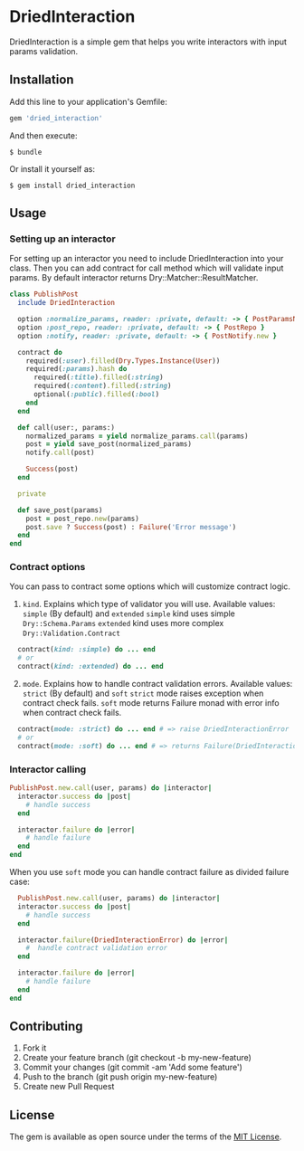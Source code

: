 # DriedInteraction

DriedInteraction is a simple gem that helps you write interactors with input params validation.

## Installation

Add this line to your application's Gemfile:

```ruby
gem 'dried_interaction'
```

And then execute:

    $ bundle

Or install it yourself as:

    $ gem install dried_interaction

## Usage
### Setting up an interactor
For setting up an interactor you need to include DriedInteraction into your class.
Then you can add contract for call method which will validate input params.
By default interactor returns Dry::Matcher::ResultMatcher.

```rb
class PublishPost
  include DriedInteraction

  option :normalize_params, reader: :private, default: -> { PostParamsNormalize.new }
  option :post_repo, reader: :private, default: -> { PostRepo }
  option :notify, reader: :private, default: -> { PostNotify.new }

  contract do
    required(:user).filled(Dry.Types.Instance(User))
    required(:params).hash do
      required(:title).filled(:string)
      required(:content).filled(:string)
      optional(:public).filled(:bool)
    end
  end

  def call(user:, params:)
    normalized_params = yield normalize_params.call(params)
    post = yield save_post(normalized_params)
    notify.call(post)

    Success(post)
  end

  private

  def save_post(params)
    post = post_repo.new(params)
    post.save ? Success(post) : Failure('Error message')
  end
end
```

### Contract options
You can pass to contract some options which will customize contract logic.
1. `kind`. Explains which type of validator you will use.
Available values: `simple` (By default) and `extended`
`simple` kind uses simple `Dry::Schema.Params`
`extended` kind uses more complex `Dry::Validation.Contract`

```rb
  contract(kind: :simple) do ... end
  # or
  contract(kind: :extended) do ... end
```

2. `mode`. Explains how to handle contract validation errors.
Available values: `strict` (By default) and `soft`
`strict` mode raises exception when contract check fails.
`soft`  mode returns Failure monad with error info when contract check fails.

```rb
  contract(mode: :strict) do ... end # => raise DriedInteractionError
  # or
  contract(mode: :soft) do ... end # => returns Failure(DriedInteractionError)
```

### Interactor calling

```rb
PublishPost.new.call(user, params) do |interactor|
  interactor.success do |post|
    # handle success
  end

  interactor.failure do |error|
    # handle failure
  end
end
```

When you use `soft` mode you can handle contract failure as divided failure case:
```rb
  PublishPost.new.call(user, params) do |interactor|
  interactor.success do |post|
    # handle success
  end

  interactor.failure(DriedInteractionError) do |error|
    #  handle contract validation error
  end

  interactor.failure do |error|
    # handle failure
  end
end
```

## Contributing

1. Fork it
2. Create your feature branch (git checkout -b my-new-feature)
3. Commit your changes (git commit -am 'Add some feature')
4. Push to the branch (git push origin my-new-feature)
5. Create new Pull Request

## License

The gem is available as open source under the terms of the [MIT License](https://opensource.org/licenses/MIT).

